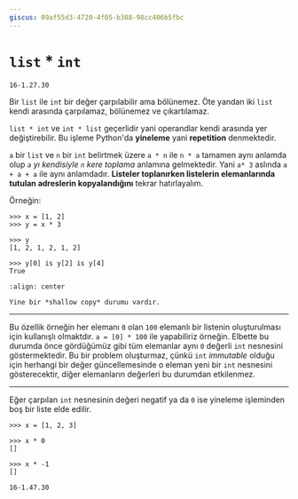 ```yaml
---
giscus: 09af55d3-4720-4f05-b388-98cc406b5fbc
---
```


# `list` * `int`

`16-1.27.30`

Bir `list` ile `int` bir değer çarpılabilir ama bölünemez. Öte yandan iki `list`
kendi arasında çarpılamaz, bölünemez ve çıkartılamaz.

`list * int` ve `int * list` geçerlidir yani operandlar kendi arasında yer
değiştirebilir. Bu işleme Python'da **yineleme** yani **repetition**
denmektedir.

`a` bir `list` ve `n` bir `int` belirtmek üzere `a * n` ile `n * a` tamamen aynı
anlamda olup *`a` yı kendisiyle `n` kere toplama* anlamına gelmektedir.
Yani `a* 3` aslında `a + a + a` ile aynı anlamdadır.
**Listeler toplanırken listelerin
elemanlarında tutulan adreslerin kopyalandığını** tekrar hatırlayalım.

Örneğin:

```text
>>> x = [1, 2]
>>> y = x * 3

>>> y
[1, 2, 1, 2, 1, 2]

>>> y[0] is y[2] is y[4]
True
```

```{figure} assets/int-x-list-0.png
:align: center

Yine bir *shallow copy* durumu vardır.
```

---

Bu özellik örneğin her elemanı `0` olan `100` elemanlı bir listenin
oluşturulması için kullanışlı olmaktdır. `a = [0] * 100` ile yapabiliriz
örneğin. Elbette bu durumda önce gördüğümüz gibi tüm elemanlar aynı `0` değerli
`int` nesnesini göstermektedir. Bu bir problem oluşturmaz, çünkü `int`
*immutable* olduğu için herhangi bir değer güncellemesinde o eleman yeni bir
`int` nesnesini gösterecektir, diğer elemanların değerleri bu durumdan
etkilenmez.

---

Eğer çarpılan `int` nesnesinin değeri negatif ya da `0` ise yineleme işleminden
boş bir liste elde edilir.

```text
>>> x = [1, 2, 3]

>>> x * 0
[]

>>> x * -1
[]
```

`16-1.47.30`

